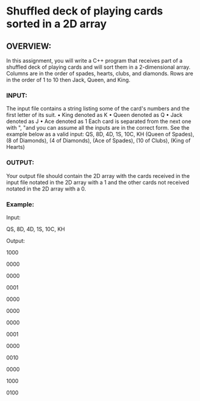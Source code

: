 # Shuffled deck of playing cards sorted in a 2D array

## OVERVIEW:
In this assignment, you will write a C++ program that receives part
of a shuffled deck of playing cards and will sort them in a 2-dimensional
array.
Columns are in the order of spades, hearts, clubs, and diamonds.
Rows are in the order of 1 to 10 then Jack, Queen, and King.

### INPUT:
The input file contains a string listing some of the card's numbers and
the first letter of its suit.
• King denoted as K
• Queen denoted as Q
• Jack denoted as J
• Ace denoted as 1
Each card is separated from the next one with ", "and you can assume all
the inputs are in the correct form. See the example below as a valid
input:
QS, 8D, 4D, 1S, 10C, KH
(Queen of Spades), (8 of Diamonds), (4 of Diamonds), (Ace of Spades),
(10 of Clubs), (King of Hearts)

### OUTPUT:

Your output file should contain the 2D array with the cards received in
the input file notated in the 2D array with a 1 and the other cards not
received notated in the 2D array with a 0. 

### Example:

Input:

QS, 8D, 4D, 1S, 10C, KH

Output:

1000

0000

0000

0001

0000

0000

0000

0001

0000

0010

0000

1000

0100
